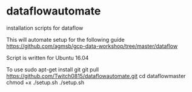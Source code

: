 # dataflowautomate
installation scripts for dataflow

This will automate setup for the following guide https://github.com/agmsb/gcp-data-workshop/tree/master/dataflow

Script is written for Ubuntu 16.04

To use
sudo apt-get install git
git pull https://github.com/Twitch0815/dataflowautomate.git
cd dataflowmaster
chmod +x ./setup.sh
./setup.sh



